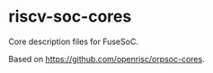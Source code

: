 riscv-soc-cores
===============

Core description files for FuseSoC.

Based on https://github.com/openrisc/orpsoc-cores.
